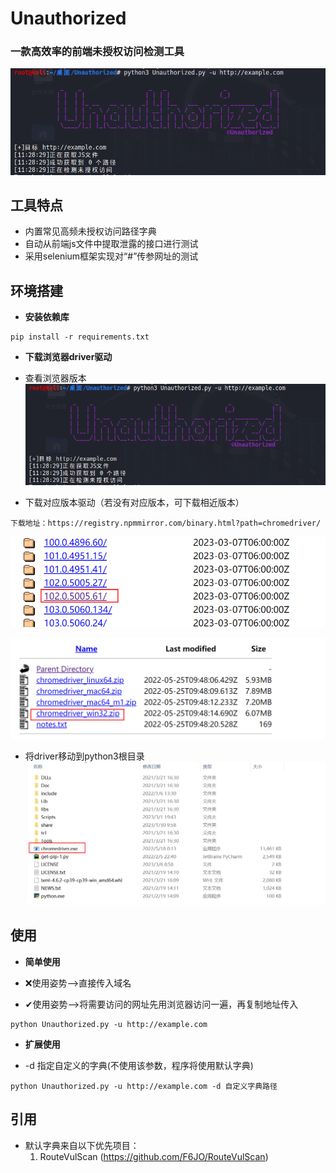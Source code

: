 # Unauthorized

### 一款高效率的前端未授权访问检测工具


![logo](.\static\logo.png)

## 工具特点

- 内置常见高频未授权访问路径字典
- 自动从前端js文件中提取泄露的接口进行测试
- 采用selenium框架实现对“#”传参网址的测试

## 环境搭建

- **安装依赖库**
```
pip install -r requirements.txt
```

- **下载浏览器driver驱动**

- 查看浏览器版本
![chrome](https://github.com/CHINA-china/Unauthorize/blob/master/static/logo.png)
- 下载对应版本驱动（若没有对应版本，可下载相近版本）
```
下载地址：https://registry.npmmirror.com/binary.html?path=chromedriver/                                  
```

![chrome](https://github.com/CHINA-china/Unauthorize/blob/master/static/picture/Install/drive1.png)

![chrome](https://github.com/CHINA-china/Unauthorize/blob/master/static/picture/Install/drive2.png)
- 将driver移动到python3根目录
![chrome](https://github.com/CHINA-china/Unauthorize/blob/master/static/picture/Install/python3.png)

## 使用

- **简单使用**

- ❌使用姿势-->直接传入域名
- ✔使用姿势-->将需要访问的网址先用浏览器访问一遍，再复制地址传入
```
python Unauthorized.py -u http://example.com
```
- **扩展使用**

- -d 指定自定义的字典(不使用该参数，程序将使用默认字典)
```
python Unauthorized.py -u http://example.com -d 自定义字典路径
```

## 引用
- 默认字典来自以下优先项目：
  1. RouteVulScan (https://github.com/F6JO/RouteVulScan)







